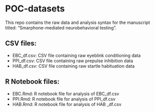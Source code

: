# POC-datasets
This repo contains the raw data and analysis syntax for the manuscript titled: “Smarphone-mediated neurobehavioral testing”. 

## CSV files:
- EBC_df.csv: 	CSV file containing raw eyeblink conditioning data
- PPI_df.csv: 	CSV file containing raw prepulse inhibition data
- HAB_df.csv: 	CSV file containing raw startle habituation data

## R Notebook files:
- EBC.Rmd:	R notebook file for analysis of EBC_df.csv
- PPI.Rmd:	R notebook file for analysis of PPI_df.csv
- HAB.Rmd:	R notebook file for analysis of HAB _df.csv

